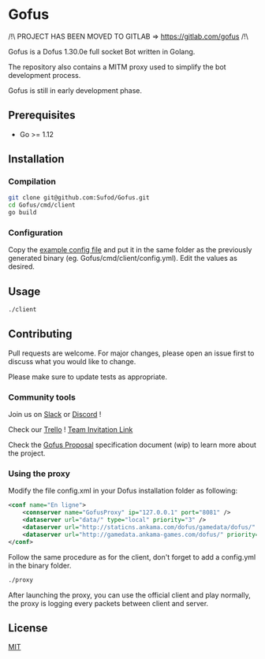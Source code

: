 # Gofus

/!\ PROJECT HAS BEEN MOVED TO GITLAB => https://gitlab.com/gofus /!\

Gofus is a Dofus 1.30.0e full socket Bot written in Golang.

The repository also contains a MITM proxy used to simplify the bot development process.

Gofus is still in early development phase.

## Prerequisites

- Go >= 1.12

## Installation
### Compilation
```bash
git clone git@github.com:Sufod/Gofus.git
cd Gofus/cmd/client
go build
```
### Configuration

Copy the [example config file](https://github.com/Sufod/Gofus/blob/dev/configs/config.yml) and put it in the same folder as the previously generated binary (eg. Gofus/cmd/client/config.yml). Edit the values as desired.

## Usage

```bash
./client
```

## Contributing
Pull requests are welcome. For major changes, please open an issue first to discuss what you would like to change.

Please make sure to update tests as appropriate.
### Community tools

Join us on [Slack](https://join.slack.com/t/gofus/shared_invite/enQtNzc1ODk2NDYzMjgzLTU0NzM2Mzk1YTBlZjhiNGE3YTQyMjc1NmYyYzY4ODVmMzVjZTI0MTk5Mzk5ZGIxNDQwNGE3ZDM2ZWFiM2I0NmY) or [Discord](https://discord.gg/xgNfzVJ) !

Check our [Trello](https://trello.com/b/VZBgmYfO/gofus) ! [Team Invitation Link](https://trello.com/invite/b/VZBgmYfO/9de3394da289a6e6d72063e44314e4dd/gofus)

Check the [Gofus Proposal](https://docs.google.com/document/d/1KUc18DVd6pT7niy608H0nvGO8Rt7bsbxklc0YHvisH0/edit?usp=sharing) specification document (wip) to learn more about the project.

### Using the proxy
Modify the file config.xml in your Dofus installation folder as following:
```xml
<conf name="En ligne">
	<connserver name="GofusProxy" ip="127.0.0.1" port="8081" />
	<dataserver url="data/" type="local" priority="3" />
	<dataserver url="http://staticns.ankama.com/dofus/gamedata/dofus/" priority="1" />
	<dataserver url="http://gamedata.ankama-games.com/dofus/" priority="0" />
</conf>
```

Follow the same procedure as for the client, don't forget to add a config.yml in the binary folder.

```bash
./proxy
```

After launching the proxy, you can use the official client and play normally, the proxy is logging every packets between client and server.

## License
[MIT](https://choosealicense.com/licenses/mit/)
